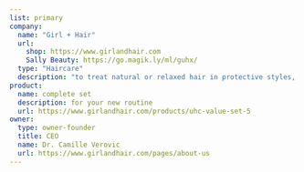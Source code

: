 ```yaml
---
list: primary
company:
  name: "Girl + Hair"
  url:
    shop: https://www.girlandhair.com
    Sally Beauty: https://go.magik.ly/ml/guhx/
  type: "Haircare"
  description: "to treat natural or relaxed hair in protective styles, naturally"
product:
  name: complete set
  description: for your new routine
  url: https://www.girlandhair.com/products/uhc-value-set-5
owner:
  type: owner-founder
  title: CEO
  name: Dr. Camille Verovic
  url: https://www.girlandhair.com/pages/about-us
---
```

